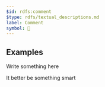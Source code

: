 ```yaml
---
$id: rdfs:comment
$type: rdfs/textual_descriptions.md
label: Comment
symbol: 💬
---
```


## Examples

<div class="ui warning icon message">
<i class="exclamation icon"></i>
  <div class="content">
    <div class="header">
      Write something here
    </div>
    <p>It better be something smart</p>
  </div>
</div>
